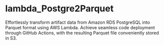 # lambda_Postgre2Parquet
Effortlessly transform artifact data from Amazon RDS PostgreSQL into Parquet format using AWS Lambda. Achieve seamless code deployment through GitHub Actions, with the resulting Parquet file conveniently stored in S3.
